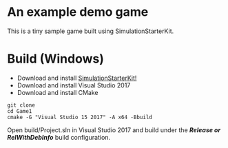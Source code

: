 # An example demo game

This is a tiny sample game built using SimulationStarterKit.

# Build (Windows)

- Download and install [SimulationStarterKit!](www.fireflytech.org)
- Download and install Visual Studio 2017
- Download and install CMake

```
git clone 
cd Game1
cmake -G "Visual Studio 15 2017" -A x64 -Bbuild
```
Open build/Project.sln in Visual Studio 2017 and build under the ***Release or RelWithDebInfo*** build configuration.